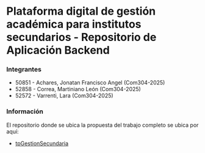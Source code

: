 # Plataforma digital de gestión académica para institutos secundarios - Repositorio de Aplicación Backend

### Integrantes
* 50851 - Achares, Jonatan Francisco Angel (Com304-2025)
* 52858 - Correa, Martiniano León (Com304-2025)
* 52572 - Varrenti, Lara (Com304-2025)

### Información
El repositorio donde se ubica la propuesta del trabajo completo se ubica por aquí:
* [tpGestionSecundaria](https://github.com/MartinianoLeonCorrea/tpGestionSecundaria.git)
